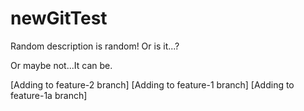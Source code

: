 # newGitTest
Random description is random!
Or is it...?

Or maybe not...It can be.

[Adding to feature-2 branch]
[Adding to feature-1 branch]
[Adding to feature-1a branch]